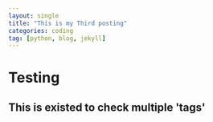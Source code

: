 ```yaml
---
layout: single
title: "This is my Third posting"
categories: coding
tag: [python, blog, jekyll]
---
```


# Testing
## This is existed to check multiple 'tags'
